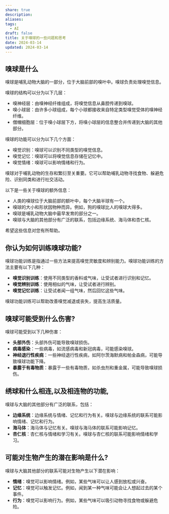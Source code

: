```yaml
---
share: true
description: 
aliases: 
tags:
  - AI
draft: false
title: 关于嗅球的一些问题和思考
date: 2024-03-14
updated: 2024-03-14
---
```

## 嗅球是什么

嗅球是哺乳动物大脑的一部分，位于大脑前部的嗅叶中。嗅球负责处理嗅觉信息。

嗅球的结构可以分为以下几层：

- 嗅神经层：由嗅神经纤维组成，将嗅觉信息从鼻腔传递到嗅球。
- 嗅小球层：由许多小球组成，每个小球都接收来自特定类型嗅觉受体的嗅神经纤维。
- 僧帽细胞层：位于嗅小球层下方，将嗅小球层的信息整合并传递到大脑的其他部分。

嗅球的功能可以分为以下几个方面：

- 嗅觉识别：嗅球可以识别不同类型的嗅觉信息。
- 嗅觉记忆：嗅球可以将嗅觉信息存储在记忆中。
- 嗅觉情绪：嗅球可以影响情绪和行为。

嗅球对于哺乳动物的生存和繁衍至关重要。它可以帮助哺乳动物寻找食物、躲避危险、识别同类和进行社交活动。

以下是一些关于嗅球的额外信息：

- 人类的嗅球位于大脑前部的额叶中，每个大脑半球有一个。
- 嗅球的大小和形状因物种而异。例如，狗的嗅球比人的嗅球大得多。
- 嗅球是哺乳动物大脑中最早发育的部分之一。
- 嗅球与大脑的其他部分有广泛的联系，包括边缘系统、海马体和杏仁核。

希望这些信息对您有所帮助。


## 你认为如何训练嗅球功能? 



嗅球功能训练是指通过一些方法来提高嗅觉灵敏度和辨别能力。嗅球功能训练的方法主要有以下几种：

- **嗅觉识别训练**：使用不同类型的香料或气味，让受试者进行识别和记忆。
- **嗅觉辨别训练**：使用相似的气味，让受试者进行辨别。
- **嗅觉记忆训练**：让受试者闻一组气味，然后回忆这些气味。

嗅球功能训练可以帮助改善嗅觉减退或丧失，提高生活质量。


## 嗅球可能受到什么伤害?


嗅球可能受到以下几种伤害：

- **头部外伤**：头部外伤可能导致嗅球损伤。
- **病毒感染**：一些病毒，如流感病毒和新冠病毒，可能感染嗅球。
- **神经退行性疾病**：一些神经退行性疾病，如阿尔茨海默病和帕金森病，可能导致嗅球功能下降。
- **暴露于有毒物质**：暴露于一些有毒物质，如杀虫剂和重金属，可能导致嗅球损伤。







## 绣球和什么相连,以及相连物的功能,

嗅球与大脑的其他部分有广泛的联系，包括：

- **边缘系统**：边缘系统与情绪、记忆和行为有关。嗅球与边缘系统的联系可能影响情绪、记忆和行为。
- **海马体**：海马体与记忆有关。嗅球与海马体的联系可能影响记忆。
- **杏仁核**：杏仁核与情绪和学习有关。嗅球与杏仁核的联系可能影响情绪和学习。

## 可能对生物产生的潜在影响是什么?

嗅球与大脑其他部分的联系可能对生物产生以下潜在影响：

- **情绪**：嗅觉可以影响情绪。例如，某些气味可以让人感到放松或兴奋。
- **记忆**：嗅觉可以触发记忆。例如，闻到某一种气味可能会让人想起过去的某个事件。
- **行为**：嗅觉可以影响行为。例如，某些气味可以吸引动物寻找食物或躲避危险。

